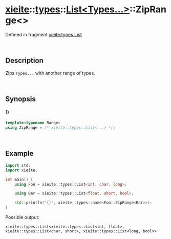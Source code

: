 # [xieite](../../../../../xieite.md)\:\:[types](../../../../../types.md)\:\:[List<Types...>](../../../list.md)\:\:ZipRange\<\>
Defined in fragment [xieite:types.List](../../../../../../src/types/list.cpp)

&nbsp;

## Description
Zips `Types...` with another range of types.

&nbsp;

## Synopsis
#### 1)
```cpp
template<typename Range>
using ZipRange = /* xieite::types::List<...> */;
```

&nbsp;

## Example
```cpp
import std;
import xieite;

int main() {
    using Foo = xieite::types::List<int, char, long>;

    using Bar = xieite::types::List<float, short, bool>;

    std::println("{}", xieite::types::name<Foo::ZipRange<Bar>>);
}
```
Possible output:
```
xieite::types::List<xieite::types::List<int, float>, xieite::types::List<char, short>, xieite::types::List<long, bool>>
```
